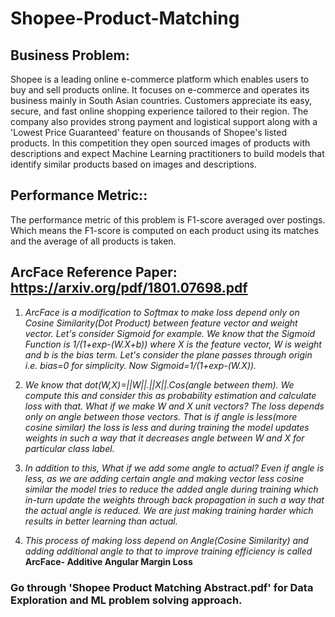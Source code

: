 # Shopee-Product-Matching

## Business Problem:
Shopee is a leading online e-commerce platform which enables users to buy and sell products online. It focuses on e-commerce and operates its business mainly in South Asian countries. Customers appreciate its easy, secure, and fast online shopping experience tailored to their region. The company also provides strong payment and logistical support along with a 'Lowest Price Guaranteed' feature on thousands of Shopee's listed products. In this competition they open sourced images of products with descriptions and expect Machine Learning practitioners to build models that identify similar products based on images and descriptions.

## Performance Metric::
The performance metric of this problem is F1-score averaged over postings. Which means the F1-score is computed on each product using its matches and the average of all products is taken.

## ArcFace Reference Paper: https://arxiv.org/pdf/1801.07698.pdf
1.  *ArcFace is a modification to Softmax to make loss depend only on Cosine Similarity(Dot Product) between feature vector and weight vector. Let's consider Sigmoid for example. We know that the Sigmoid Function is 1/(1+exp-(W.X+b)) where X is the feature vector, W is weight and b is the bias term. Let's consider the plane passes through origin i.e. bias=0 for simplicity. Now Sigmoid=1/(1+exp-(W.X)).*

2.   *We know that dot(W,X)=||W||.||X||.Cos(angle between them). We compute this and consider this as probability estimation and calculate loss with that. What if we make W and X unit vectors? The loss depends only on angle between those vectors. That is if angle is less(more cosine similar) the loss is less and during training the model updates weights in such a way that it decreases angle between W and X for particular class label.*

3.  *In addition to this, What if we add some angle to actual? Even if angle is less, as we are adding certain angle and making vector less cosine similar the model tries to reduce the added angle during training which in-turn update the weights through back propagation in such a way that the actual angle is reduced. We are just making training harder which results in better learning than actual.*

4.  *This process of making loss depend on Angle(Cosine Similarity) and adding additional angle to that to improve training efficiency is called* **ArcFace- Additive Angular Margin Loss**

### Go through 'Shopee Product Matching Abstract.pdf' for Data Exploration and ML problem solving approach.
